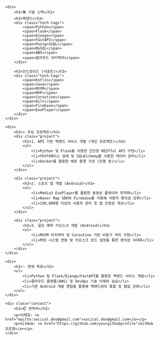     <div>
        <h2>🛠 기술 스택</h2>
        <h3>백엔드</h3>
        <div class="tech-tags">
            <span>Python</span>
            <span>Flask</span>
            <span>Django</span>
            <span>FastAPI</span>
            <span>PostgreSQL</span>
            <span>MySQL</span>
            <span>AWS</span>
            <span>클라우드 아키텍처</span>
        </div>

        <h3>안드로이드 (서포트)</h3>
        <div class="tech-tags">
            <span>Kotlin</span>
            <span>Java</span>
            <span>MVVM</span>
            <span>MVP</span>
            <span>Coroutine</span>
            <span>Hilt</span>
            <span>Firebase</span>
            <span>ExoPlayer</span>
        </div>
    </div>

    <div>
        <h2>🔥 주요 프로젝트</h2>
        <div class="project">
            <h3>1. API 기반 백엔드 서비스 개발 (개인 프로젝트)</h3>
            <ul>
                <li>Python 및 Flask를 이용한 간단한 RESTful API 구현</li>
                <li>데이터베이스 설계 및 SQLAlchemy를 사용한 데이터 관리</li>
                <li>Docker를 활용한 배포 환경 구성 (진행 중)</li>
            </ul>
        </div>

        <div class="project">
            <h3>2. 스포츠 앱 개발 (Android)</h3>
            <ul>
                <li>Media3 ExoPlayer를 활용한 동영상 플레이어 최적화</li>
                <li>Naver Map SDK와 Firebase를 사용해 사용자 편의성 강화</li>
                <li>150,000명 이상의 사용자 관리 및 앱 안정성 개선</li>
            </ul>
        </div>

        <div class="project">
            <h3>3. 골프 예약 키오스크 개발 (Android)</h3>
            <ul>
                <li>MVVM 아키텍처 및 Coroutine 기반 비동기 처리 구현</li>
                <li>POS 시스템 연동 및 키오스크 모드 설정을 통한 편의성 극대화</li>
            </ul>
        </div>
    </div>

    <div>
        <h2>✨ 현재 목표</h2>
        <ul>
            <li>Python 및 Flask/Django/FastAPI를 활용한 백엔드 서비스 개발</li>
            <li>클라우드 플랫폼(AWS) 및 DevOps 기술 이해와 실습</li>
            <li>기존 Android 개발 경험을 활용해 백엔드와의 통합 및 협업 강화</li>
        </ul>
    </div>

    <div class="contact">
        <h2>📫 연락처</h2>
        <p>이메일: <a href="mailto:socical.dev@gmail.com">socical.dev@gmail.com</a></p>
        <p>GitHub: <a href="https://github.com/yourgithubprofile">GitHub 프로필</a></p>
    </div>
</div>
